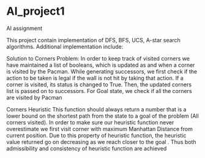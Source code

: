 # AI_project1
AI assignment

This project contain implementation of DFS, BFS, UCS, A-star search algorithms.
Additional implementation include:

Solution to Corners Problem: 
In order to keep track of visited corners we have maintained a list of booleans, which is updated as and when a corner is visited by the Pacman. While generating successors, we first check if the action to be taken is legal if the wall is not hit by taking that action. If a corner is visited, its status is changed to True. Then, the updated corners list is passed on to successors. For Goal state, we check if all the corners are visited by Pacman
 
Corners Heuristic
This function should always return a number that is a lower bound on the shortest path from the state to a goal of the problem (All corners visited). In order to make sure our heuristic function never overestimate we first visit corner with maximum Manhattan Distance from current position. Due to this property of heuristic function, the heuristic value returned go on decreasing as we reach closer to the goal . Thus both admissibility and consistency of heuristic function are achieved
